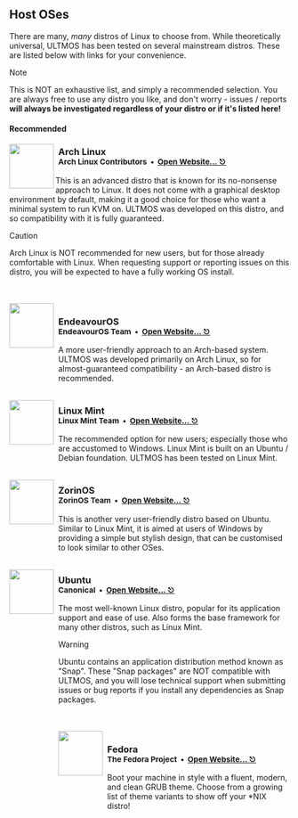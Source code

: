 ## Host OSes

There are many, *many* distros of Linux to choose from. While theoretically universal, ULTMOS has been tested on several mainstream distros. These are listed below with links for your convenience. 

> [!NOTE]
> This is NOT an exhaustive list, and simply a recommended selection. You are always free to use any distro you like, and don't worry - issues / reports **will always be investigated regardless of your distro or if it's listed here!**

#### Recommended

<img align="left" width="80" height="80" src="https://github.com/Coopydood/Coopydood/assets/39441479/b54b7098-bc82-4110-8a3e-2c4ed729b1b0">
<img align="left" src="https://github.com/Coopydood/ultimate-macOS-KVM/assets/39441479/8f69f9b9-cf23-4e8b-adf3-95862a23e2ba" height=28l5 width=2 />

<h3>Arch Linux<br><sub>Arch Linux Contributors&nbsp;&nbsp;•&nbsp;&nbsp;<a href="https://github.com/Coopydood/ultimate-macOS-KVM">Open Website... ⎋</a></sub></h3>

This is an advanced distro that is known for its no-nonsense approach to Linux. It does not come with a graphical desktop environment by default, making it a good choice for those who want a minimal system to run KVM on. ULTMOS was developed on this distro, and so compatibility with it is fully guaranteed.

>[!CAUTION] 
> Arch Linux is NOT recommended for new users, but for those already comfortable with Linux. When requesting support or reporting issues on this distro, you will be expected to have a fully working OS install. 
<br>
<br>

<img align="left" width="80" height="80" src="https://github.com/Coopydood/Coopydood/assets/39441479/b54b7098-bc82-4110-8a3e-2c4ed729b1b0">
<img align="left" src="https://github.com/Coopydood/ultimate-macOS-KVM/assets/39441479/8f69f9b9-cf23-4e8b-adf3-95862a23e2ba" height=135 width=2 />

<h3>EndeavourOS<br><sub>EndeavourOS Team&nbsp;&nbsp;•&nbsp;&nbsp;<a href="https://github.com/Coopydood/ultimate-macOS-KVM">Open Website... ⎋</a></sub></h3>

A more user-friendly approach to an Arch-based system. ULTMOS was developed primarily on Arch Linux, so for almost-guaranteed compatibility - an Arch-based distro is recommended.<br><br>

<img align="left" width="80" height="80" src="https://github.com/Coopydood/ultimate-macOS-KVM/blob/main/resources/images/ULTMOS.png?raw=true">
<img align="left" src="https://github.com/Coopydood/ultimate-macOS-KVM/assets/39441479/8f69f9b9-cf23-4e8b-adf3-95862a23e2ba" height=135 width=2 />

<h3>Linux Mint<br><sub>Linux Mint Team&nbsp;&nbsp;•&nbsp;&nbsp;<a href="https://github.com/Coopydood/ultimate-macOS-KVM">Open Website... ⎋</a></sub></h3>

The recommended option for new users; especially those who are accustomed to Windows. Linux Mint is built on an Ubuntu / Debian foundation. ULTMOS has been tested on Linux Mint.<br><br>

<img align="left" width="80" height="80" src="https://github.com/Coopydood/Coopydood/assets/39441479/f37fd9ea-4de9-447c-9cd9-36dd61027a52">
<img align="left" src="https://github.com/Coopydood/ultimate-macOS-KVM/assets/39441479/8f69f9b9-cf23-4e8b-adf3-95862a23e2ba" height=135 width=2 />

<h3>ZorinOS<br><sub>ZorinOS Team&nbsp;&nbsp;•&nbsp;&nbsp;<a href="https://github.com/Coopydood/ultimate-macOS-KVM">Open Website... ⎋</a></sub></h3>

This is another very user-friendly distro based on Ubuntu. Similar to Linux Mint, it is aimed at users of Windows by providing a simple but stylish design, that can be customised to look similar to other OSes.
<br>
<br>

<img align="left" width="80" height="80" src="https://github.com/Coopydood/Coopydood/assets/39441479/f37fd9ea-4de9-447c-9cd9-36dd61027a52">
<img align="left" src="https://github.com/Coopydood/ultimate-macOS-KVM/assets/39441479/8f69f9b9-cf23-4e8b-adf3-95862a23e2ba" height=295 width=2 />

<h3>Ubuntu<br><sub>Canonical&nbsp;&nbsp;•&nbsp;&nbsp;<a href="https://github.com/Coopydood/ultimate-macOS-KVM">Open Website... ⎋</a></sub></h3>

The most well-known Linux distro, popular for its application support and ease of use. Also forms the base framework for many other distros, such as Linux Mint.

>[!WARNING]
> Ubuntu contains an application distribution method known as "Snap". These "Snap packages" are NOT compatible with ULTMOS, and you will lose technical support when submitting issues or bug reports if you install any dependencies as Snap packages.
<br>
<br>

<img align="left" width="80" height="80" src="https://github.com/Coopydood/Coopydood/assets/39441479/f37fd9ea-4de9-447c-9cd9-36dd61027a52">
<img align="left" src="https://github.com/Coopydood/ultimate-macOS-KVM/assets/39441479/8f69f9b9-cf23-4e8b-adf3-95862a23e2ba" height=135 width=2 />

<h3>Fedora<br><sub>The Fedora Project&nbsp;&nbsp;•&nbsp;&nbsp;<a href="https://github.com/Coopydood/ultimate-macOS-KVM">Open Website... ⎋</a></sub></h3>

Boot your machine in style with a fluent, modern, and clean GRUB theme. Choose from a growing list of theme variants to show off your *NIX distro!

<br>